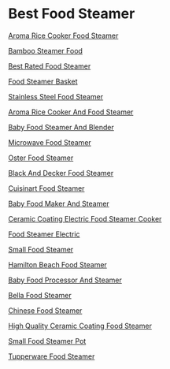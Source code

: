 <h1>Best Food Steamer</h1><p><a href="post/aroma-rice-cooker-food-steamer.md">Aroma Rice Cooker Food Steamer</a></p>
<p><a href="post/bamboo-steamer-food.md">Bamboo Steamer Food</a></p>
<p><a href="post/best-rated-food-steamer.md">Best Rated Food Steamer</a></p>
<p><a href="post/food-steamer-basket.md">Food Steamer Basket</a></p>
<p><a href="post/stainless-steel-food-steamer.md">Stainless Steel Food Steamer</a></p>
<p><a href="post/aroma-rice-cooker-and-food-steamer.md">Aroma Rice Cooker And Food Steamer</a></p>
<p><a href="post/baby-food-steamer-and-blender.md">Baby Food Steamer And Blender</a></p>
<p><a href="post/microwave-food-steamer.md">Microwave Food Steamer</a></p>
<p><a href="post/oster-food-steamer.md">Oster Food Steamer</a></p>
<p><a href="post/black-and-decker-food-steamer.md">Black And Decker Food Steamer</a></p>
<p><a href="post/cuisinart-food-steamer.md">Cuisinart Food Steamer</a></p>
<p><a href="post/baby-food-maker-and-steamer.md">Baby Food Maker And Steamer</a></p>
<p><a href="post/ceramic-coating-electric-food-steamer-cooker.md">Ceramic Coating Electric Food Steamer Cooker</a></p>
<p><a href="post/food-steamer-electric.md">Food Steamer Electric</a></p>
<p><a href="post/small-food-steamer.md">Small Food Steamer</a></p>
<p><a href="post/hamilton-beach-food-steamer.md">Hamilton Beach Food Steamer</a></p>
<p><a href="post/baby-food-processor-and-steamer.md">Baby Food Processor And Steamer</a></p>
<p><a href="post/bella-food-steamer.md">Bella Food Steamer</a></p>
<p><a href="post/chinese-food-steamer.md">Chinese Food Steamer</a></p>
<p><a href="post/high-quality-ceramic-coating-food-steamer.md">High Quality Ceramic Coating Food Steamer</a></p>
<p><a href="post/small-food-steamer-pot.md">Small Food Steamer Pot</a></p>
<p><a href="post/tupperware-food-steamer.md">Tupperware Food Steamer</a></p>

